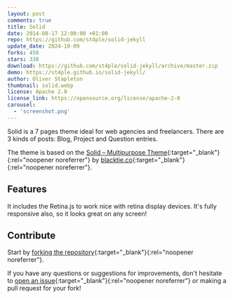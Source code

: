 ```yaml
---
layout: post
comments: true
title: Solid
date: 2014-08-17 12:00:00 +01:00
repo: https://github.com/st4ple/solid-jekyll
update_date: 2024-10-09
forks: 450
stars: 338
download: https://github.com/st4ple/solid-jekyll/archive/master.zip
demo: https://st4ple.github.io/solid-jekyll/
author: Oliver Stapleton
thumbnail: solid.webp
license: Apache 2.0
license_link: https://opensource.org/license/apache-2-0
carousel:
  - 'screenshot.png'
---
```


Solid is a 7 pages theme ideal for web agencies and freelancers. There are 3 kinds of posts: Blog, Project and Question entries.

The theme is based on the [Solid – Multipurpose Theme](https://www.blacktie.co/2014/05/solid-multipurpose-theme/){:target="_blank"}{:rel="noopener noreferrer"} by [blacktie.co](https://www.blacktie.co/){:target="_blank"}{:rel="noopener noreferrer"}.

## Features

It includes the Retina.js to work nice with retina display devices. It's fully responsive also, so it looks great on any screen!

## Contribute

Start by [forking the repository](https://github.com/st4ple/solid-jekyll/fork){:target="_blank"}{:rel="noopener noreferrer"}.

If you have any questions or suggestions for improvements, don't hesitate to [open an issue](https://github.com/st4ple/solid-jekyll/issues/new){:target="_blank"}{:rel="noopener noreferrer"} or making a pull request for your fork!
